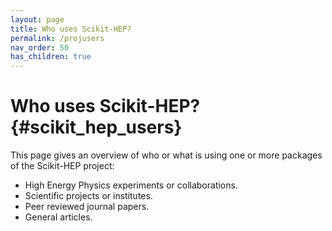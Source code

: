 ```yaml
---
layout: page
title: Who uses Scikit-HEP?
permalink: /projusers
nav_order: 50
has_children: true
---
```


Who uses Scikit-HEP? {#scikit_hep_users}
====================

This page gives an overview of who or what is using one or more packages
of the Scikit-HEP project:

- High Energy Physics experiments or collaborations.
- Scientific projects or institutes.
- Peer reviewed journal papers.
- General articles. 
